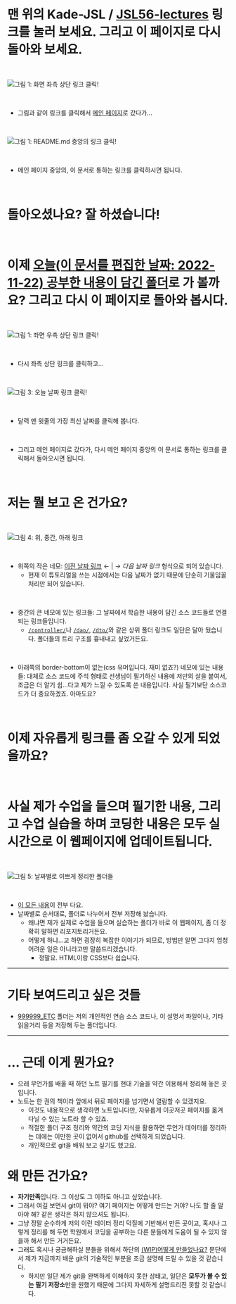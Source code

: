 # 맨 위의 **Kade-JSL / [JSL56-lectures](https://github.com/Kade-JSL/JSL56-lectures)** 링크를 눌러 보세요. 그리고 이 페이지로 다시 돌아와 보세요.

<br>

![그림 1: 화면 좌측 상단 링크 클릭!](/999999_ETC/0_docs/imgs/howtoimg1.png)

<br>

- 그림과 같이 링크를 클릭해서 [메인 페이지](/README.md)로 갔다가...

<br>

![그림 1: README.md 중앙의 링크 클릭!](/999999_ETC/0_docs/imgs/howtoimg2.png)

<br>

- 메인 페이지 중앙의, 이 문서로 통하는 링크를 클릭하시면 됩니다.

<br>

# 돌아오셨나요? 잘 하셨습니다!

<br>

# 이제 [오늘(이 문서를 편집한 날짜: 2022-11-22) 공부한 내용이 담긴 폴더](/221011-221202_JAVA_BASICS/22-11/221122/)로 가 볼까요? 그리고 다시 이 페이지로 돌아와 봅시다.

<br>

![그림 1: 좌면 우측 상단 링크 클릭!](/999999_ETC/0_docs/imgs/howtoimg1.png)

<br>

- 다시 좌측 상단 링크를 클릭하고...

<br>

![그림 3: 오늘 날짜 링크 클릭!](/999999_ETC/0_docs/imgs/howtoimg3.png)

<br>

- 달력 맨 윗줄의 가장 최신 날짜를 클릭해 봅니다.

<br>

- 그리고 메인 페이지로 갔다가, 다시 메인 페이지 중앙의 이 문서로 통하는 링크를 클릭해서 돌아오시면 됩니다.

<br>

# 저는 뭘 보고 온 건가요?

<br>

![그림 4: 위, 중간, 아래 링크](/999999_ETC/0_docs/imgs/howtoimg4.png)

<br>

- 위쪽의 작은 네모: [이전 날짜 링크](/221011-221202_JAVA_BASICS/22-11/221121/) ← | _→ 다음 날짜 링크_ 형식으로 되어 있습니다.
    - 현재 이 튜토리얼을 쓰는 시점에서는 다음 날짜가 없기 때문에 단순히 기울임꼴 처리만 되어 있습니다.

<br>

- 중간의 큰 네모에 있는 링크들: 그 날짜에서 학습한 내용이 담긴 소스 코드들로 연결되는 링크들입니다.
    - [`/controller/`](/221011-221202_JAVA_BASICS/22-11/221122/javastudy/controller/)나 [`/dao/`](/221011-221202_JAVA_BASICS/22-11/221122/javastudy/dao/), [`/dto/`](/221011-221202_JAVA_BASICS/22-11/221122/javastudy/dto/)와 같은 상위 폴더 링크도 일단은 달아 뒀습니다. 폴더들의 트리 구조를 흉내내고 싶었거든요.

<br>

- 아래쪽의 border-bottom이 없는(css 유머입니다. 재미 없죠?) 네모에 있는 내용들: 대체로 소스 코드에 주석 형태로 선생님이 필기하신 내용에 저만의 살을 붙여서, 조금은 더 알기 쉽...다고 제가 느낄 수 있도록 쓴 내용입니다. 사실 필기보단 소스코드가 더 중요하겠죠. 아마도요?

<br>

# 이제 자유롭게 링크를 좀 오갈 수 있게 되었을까요?

<br>

# 사실 제가 수업을 들으며 필기한 내용, 그리고 수업 실습을 하며 코딩한 내용은 모두 실시간으로 이 웹페이지에 업데이트됩니다.

<br>

![그림 5: 날짜별로 이쁘게 정리한 폴더들](/999999_ETC/0_docs/imgs/howtoimg5.png)

<br>

- [이 모든 내용](/221011-221202_JAVA_BASICS/)이 전부 다요.
- 날짜별로 순서대로, 폴더로 나누어서 전부 저장해 놨습니다.
    - 왜냐면 제가 실제로 수업을 들으며 실습하는 폴더가 바로 이 웹페이지, 좀 더 정확히 말하면 리포지토리거든요.
    - 어떻게 하냐...고 하면 굉장히 복잡한 이야기가 되므로, 방법만 알면 그다지 엄청 어려운 일은 아니라고만 말씀드리겠습니다.
        - 정말요. HTML이랑 CSS보다 쉽습니다.
 
---

# 기타 보여드리고 싶은 것들

- [999999_ETC](/999999_ETC) 폴더는 저의 개인적인 연습 소스 코드나, 이 설명서 파일이나, 기타 읽을거리 등을 저장해 두는 폴더입니다.

---

# ... 근데 이게 뭔가요?

- 으레 무언가를 배울 때 하던 노트 필기를 현대 기술을 약간 이용해서 정리해 놓은 곳입니다.
- 노트는 한 권의 책이라 앞에서 뒤로 페이지를 넘기면서 열람할 수 있겠지요.
    - 이것도 내용적으로 생각하면 노트입니다만, 자유롭게 이곳저곳 페이지를 옮겨다닐 수 있는 노트라 할 수 있죠.
    - 적절한 폴더 구조 정리와 약간의 코딩 지식을 활용하면 무언가 데이터를 정리하는 데에는 이만한 곳이 없어서 github를 선택하게 되었습니다.
    - 개인적으로 git을 배워 보고 싶기도 했고요.

# 왜 만든 건가요?

- **자기만족**입니다. 그 이상도 그 이하도 아니고 싶었습니다.
- 그래서 여길 보면서 git이 뭐야? 여기 페이지는 어떻게 만드는 거야? 나도 할 줄 알아야 해? 같은 생각은 하지 않으셔도 됩니다.
- 그냥 정말 순수하게 저의 이런 데이터 정리 덕질에 기반해서 만든 곳이고, 혹시나 그렇게 정리를 해 두면 학원에서 코딩을 공부하는 다른 분들에게 도움이 될 수 있지 않을까 해서 만든 거거든요.
- 그래도 혹시나 궁금해하실 분들을 위해서 하단의 [(WIP)어떻게 만들었나요?](/999999_ETC/0_docs/(WIP)HowDidIDoIt.md) 문단에서 제가 지금까지 배운 git의 기술적인 부분을 조금 설명해 드릴 수 있을 것 같습니다.
    - 하지만 일단 제가 git을 완벽하게 이해하지 못한 상태고, 일단은 **모두가 볼 수 있는 필기 저장소**만을 원했기 때문에 그다지 자세하게 설명드리진 못할 것 같습니다.

